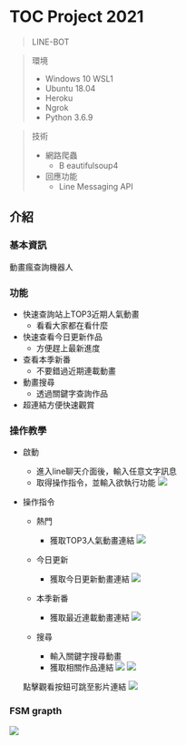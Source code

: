 # TOC Project 2021
> LINE-BOT

> 環境
>   - Windows 10 WSL1
>   - Ubuntu 18.04
>   - Heroku
>   - Ngrok
>   - Python 3.6.9

> 技術
>   - 網路爬蟲
>     - B eautifulsoup4
>   - 回應功能
>     - Line Messaging API
## 介紹
### 基本資訊

動畫瘋查詢機器人

### 功能
- 快速查詢站上TOP3近期人氣動畫
  - 看看大家都在看什麼
- 快速查看今日更新作品
  - 方便趕上最新進度
- 查看本季新番
  - 不要錯過近期連載動畫
- 動畫搜尋
  - 透過關鍵字查詢作品
- 超連結方便快速觀賞
  
### 操作教學
- 啟動
  - 進入line聊天介面後，輸入任意文字訊息
  - 取得操作指令，並輸入欲執行功能
  ![](https://i.imgur.com/MaxErXZ.jpg)
- 操作指令
  - 熱門
    - 獲取TOP3人氣動畫連結
![](https://i.imgur.com/FExKQuV.jpg)
  
  - 今日更新
    - 獲取今日更新動畫連結
  ![](https://i.imgur.com/QMBn80W.jpg)
  
  - 本季新番
    - 獲取最近連載動畫連結
  ![](https://i.imgur.com/UQZY94n.jpg)
  
  - 搜尋
    - 輸入關鍵字搜尋動畫
    - 獲取相關作品連結
  ![](https://i.imgur.com/4v76Frr.jpg)
  ![](https://i.imgur.com/XlP2SwE.jpg)
  
  點擊觀看按鈕可跳至影片連結
  ![](https://i.imgur.com/uDzTRSx.jpg)
  
### FSM grapth
![](https://i.imgur.com/nf5HLi1.png)
  






